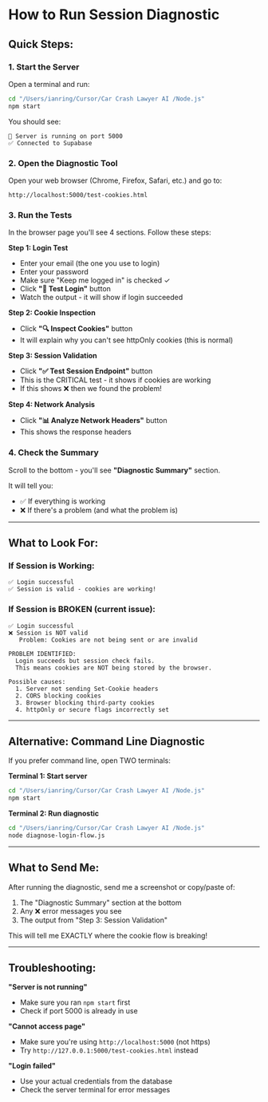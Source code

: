 # How to Run Session Diagnostic

## Quick Steps:

### 1. Start the Server

Open a terminal and run:
```bash
cd "/Users/ianring/Cursor/Car Crash Lawyer AI /Node.js"
npm start
```

You should see:
```
🚀 Server is running on port 5000
✅ Connected to Supabase
```

### 2. Open the Diagnostic Tool

Open your web browser (Chrome, Firefox, Safari, etc.) and go to:
```
http://localhost:5000/test-cookies.html
```

### 3. Run the Tests

In the browser page you'll see 4 sections. Follow these steps:

**Step 1: Login Test**
- Enter your email (the one you use to login)
- Enter your password
- Make sure "Keep me logged in" is checked ✓
- Click **"🔐 Test Login"** button
- Watch the output - it will show if login succeeded

**Step 2: Cookie Inspection**
- Click **"🔍 Inspect Cookies"** button
- It will explain why you can't see httpOnly cookies (this is normal)

**Step 3: Session Validation**
- Click **"✅ Test Session Endpoint"** button
- This is the CRITICAL test - it shows if cookies are working
- If this shows ❌ then we found the problem!

**Step 4: Network Analysis**
- Click **"📊 Analyze Network Headers"** button
- This shows the response headers

### 4. Check the Summary

Scroll to the bottom - you'll see **"Diagnostic Summary"** section.

It will tell you:
- ✅ If everything is working
- ❌ If there's a problem (and what the problem is)

---

## What to Look For:

### If Session is Working:
```
✅ Login successful
✅ Session is valid - cookies are working!
```

### If Session is BROKEN (current issue):
```
✅ Login successful
❌ Session is NOT valid
   Problem: Cookies are not being sent or are invalid

PROBLEM IDENTIFIED:
  Login succeeds but session check fails.
  This means cookies are NOT being stored by the browser.

Possible causes:
  1. Server not sending Set-Cookie headers
  2. CORS blocking cookies
  3. Browser blocking third-party cookies
  4. httpOnly or secure flags incorrectly set
```

---

## Alternative: Command Line Diagnostic

If you prefer command line, open TWO terminals:

**Terminal 1: Start server**
```bash
cd "/Users/ianring/Cursor/Car Crash Lawyer AI /Node.js"
npm start
```

**Terminal 2: Run diagnostic**
```bash
cd "/Users/ianring/Cursor/Car Crash Lawyer AI /Node.js"
node diagnose-login-flow.js
```

---

## What to Send Me:

After running the diagnostic, send me a screenshot or copy/paste of:
1. The "Diagnostic Summary" section at the bottom
2. Any ❌ error messages you see
3. The output from "Step 3: Session Validation"

This will tell me EXACTLY where the cookie flow is breaking!

---

## Troubleshooting:

**"Server is not running"**
- Make sure you ran `npm start` first
- Check if port 5000 is already in use

**"Cannot access page"**
- Make sure you're using `http://localhost:5000` (not https)
- Try `http://127.0.0.1:5000/test-cookies.html` instead

**"Login failed"**
- Use your actual credentials from the database
- Check the server terminal for error messages
